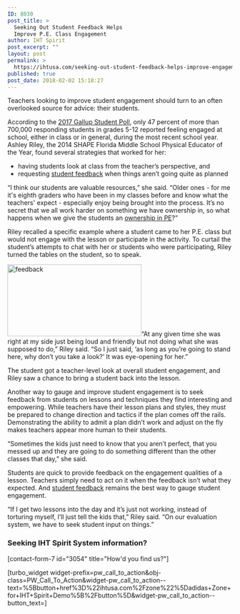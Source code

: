 ```yaml
---
ID: 8030
post_title: >
  Seeking Out Student Feedback Helps
  Improve P.E. Class Engagement
author: IHT Spirit
post_excerpt: ""
layout: post
permalink: >
  https://ihtusa.com/seeking-out-student-feedback-helps-improve-engagement/
published: true
post_date: 2018-02-02 15:18:27
---
```

<span style="font-weight: 400;">Teachers looking to improve student engagement should turn to an often overlooked source for advice: their students. </span>

<span style="font-weight: 400;">According to the <a href="http://www.gallupstudentpoll.com/home.aspx">2017 Gallup Student Poll</a>, only 47 percent of more than 700,000 responding students in grades 5-12 reported feeling engaged at school, either in class or in general, during the most recent school year. Ashley Riley, the 2014 SHAPE Florida Middle School Physical Educator of the Year, found several strategies that worked for her:</span>
<ul>
 	<li style="font-weight: 400;"><span style="font-weight: 400;">having students look at class from the teacher’s perspective, and </span></li>
 	<li style="font-weight: 400;"><span style="font-weight: 400;">requesting <a href="https://ihtusa.com/seek-students-feedback/">student feedback</a> when things aren’t going quite as planned</span></li>
</ul>
<span style="font-weight: 400;">“I think our students are valuable resources,” she said. “Older ones - for me it's eighth graders who have been in my classes before and know what the teachers' expect - especially enjoy being brought into the process. It’s no secret that we all work harder on something we have ownership in, so what happens when we give the students an <a href="https://ihtusa.com/dallas-new-tech-hs-excels-with-spirit-system/">ownership in PE</a>?”</span>

<span style="font-weight: 400;">Riley recalled a specific example where a student came to her P.E. class but would not engage with the lesson or participate in the activity. To curtail the student’s attempts to chat with her or students who were participating, Riley turned the tables on the student, so to speak.</span><!--more-->

<span style="font-weight: 400;"><a href="https://ihtusa.com/wp-content/uploads/2018/02/journal-feedback.jpg"><img class="alignleft wp-image-8031 size-medium" src="https://ihtusa.com/wp-content/uploads/2018/02/journal-feedback-300x161.jpg" alt="feedback" width="300" height="161" /></a>“At any given time she was right at my side just being loud and friendly but not doing what she was supposed to do,” Riley said. “So I just said, ‘as long as you’re going to stand here, why don’t you take a look?’ It was eye-opening for her.” </span>

<span style="font-weight: 400;">The student got a teacher-level look at overall student engagement, and Riley saw a chance to bring a student back into the lesson. </span>

<span style="font-weight: 400;">Another way to gauge and improve student engagement is to seek feedback from students on lessons and techniques they find interesting and empowering. While teachers have their lesson plans and styles, they must be prepared to change direction and tactics if the plan comes off the rails. Demonstrating the ability to admit a plan didn’t work and adjust on the fly makes teachers appear more human to their students.</span>

<span style="font-weight: 400;">“Sometimes the kids just need to know that you aren’t perfect, that you messed up and they are going to do something different than the other classes that day,” she said. </span>

<span style="font-weight: 400;">Students are quick to provide feedback on the engagement qualities of a lesson. Teachers simply need to act on it when the feedback isn’t what they expected. And <a href="https://ihtusa.com/role-reversal-8th-grader-uses-spirit-system-data-teach-class-future-educators-works-p-e/">student feedback</a> remains the best way to gauge student engagement.</span>

<span style="font-weight: 400;">“If I get two lessons into the day and it’s just not working, instead of torturing myself, I’ll just tell the kids that,” Riley said. “On our evaluation system, we have to seek student input on things.”</span>
<h3 class="article-newsletter-signup">Seeking IHT Spirit System information?</h3>
<p class="article-newsletter-signup">[contact-form-7 id="3054" title="How'd you find us?"]</p>
[turbo_widget widget-prefix=pw_call_to_action&obj-class=PW_Call_To_Action&widget-pw_call_to_action--text=%5Bbutton+href%3D%22ihtusa.com%2Fzone%22%5Dadidas+Zone+for+IHT+Spirit+Demo%5B%2Fbutton%5D&widget-pw_call_to_action--button_text=]